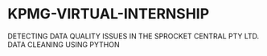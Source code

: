 # KPMG-VIRTUAL-INTERNSHIP
DETECTING DATA QUALITY ISSUES IN THE SPROCKET CENTRAL PTY LTD.
DATA CLEANING USING PYTHON
